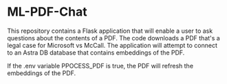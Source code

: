 # ML-PDF-Chat
This repository contains a Flask application that will enable a user to ask questions about the contents of a PDF. The code downloads a PDF that's a legal case for Microsoft vs McCall. The application will attempt to connect to an Astra DB database that contains embeddings of the PDF. 

If the .env variable PPOCESS_PDF is true, the PDF will refresh the embeddings of the PDF.
